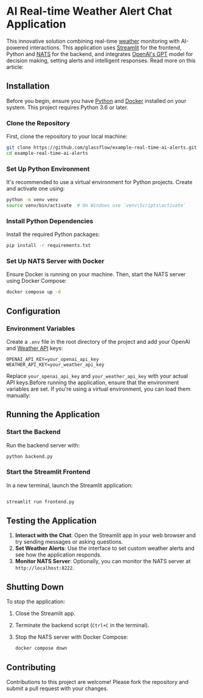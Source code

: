 # AI Real-time Weather Alert Chat Application

This innovative solution combining real-time [weather](https://www.weatherapi.com/) monitoring with AI-powered interactions. This application uses [Streamlit](https://streamlit.io/) for the frontend, Python and [NATS](https://nats.io/) for the backend, and integrates [OpenAI's GPT](https://openai.com/api/) model for decision making, setting alerts and intelligent responses. Read more on this article:

## Installation

Before you begin, ensure you have [Python](https://www.python.org/downloads/) and [Docker](https://www.docker.com/products/docker-desktop/) installed on your system. This project requires Python 3.6 or later.

### Clone the Repository

First, clone the repository to your local machine:

```bash
git clone https://github.com/glassflow/example-real-time-ai-alerts.git
cd example-real-time-ai-alerts
```

### Set Up Python Environment

It's recommended to use a virtual environment for Python projects. Create and activate one using:

```bash
python -m venv venv
source venv/bin/activate  # On Windows use `venv\Scripts\activate`
```

### Install Python Dependencies

Install the required Python packages:

```bash
pip install -r requirements.txt
```

### Set Up NATS Server with Docker

Ensure Docker is running on your machine. Then, start the NATS server using Docker Compose:

```bash
docker compose up -d
```

## Configuration

### Environment Variables

Create a `.env` file in the root directory of the project and add your OpenAI and [Weather API](https://api.weatherapi.com/) keys:

```
OPENAI_API_KEY=your_openai_api_key
WEATHER_API_KEY=your_weather_api_key
```

Replace `your_openai_api_key` and `your_weather_api_key` with your actual API keys.Before running the application, ensure that the environment variables are set. If you're using a virtual environment, you can load them manually:

## Running the Application

### Start the Backend

Run the backend server with:

```bash
python backend.py
```

### Start the Streamlit Frontend

In a new terminal, launch the Streamlit application:

```bash

streamlit run frontend.py
```

## Testing the Application

1. **Interact with the Chat**: Open the Streamlit app in your web browser and try sending messages or asking questions.
2. **Set Weather Alerts**: Use the interface to set custom weather alerts and see how the application responds.
3. **Monitor NATS Server**: Optionally, you can monitor the NATS server at `http://localhost:8222`.

## Shutting Down

To stop the application:

1. Close the Streamlit app.
2. Terminate the backend script (`Ctrl+C` in the terminal).
3. Stop the NATS server with Docker Compose:
    
    ```bash
    docker compose down
    ```

## Contributing

Contributions to this project are welcome! Please fork the repository and submit a pull request with your changes.
